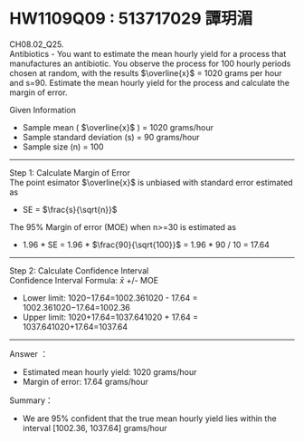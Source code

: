# HW1109Q09 : 513717029 譚玥湄
CH08.02_Q25.  
Antibiotics - You want to estimate the mean hourly yield for a process that manufactures an antibiotic. 
You observe the process for 100 hourly periods chosen at random, with the results $\overline{x}$ = 1020 grams per hour and s=90.
Estimate the mean hourly yield for the process and calculate the margin of error.

Given Information  
-	Sample mean ( $\overline{x}$ ) = 1020 grams/hour  
-	Sample standard deviation (s) = 90 grams/hour  
-	Sample size (n) = 100

________________________________________
Step 1: Calculate Margin of Error  
The point esimator  $\overline{x}$ is unbiased with standard error estimated as   
- SE = $\frac{s}{\sqrt{n}}$  

The 95% Margin of error (MOE) when n>=30 is estimated as   
- 1.96 * SE = 1.96 *  $\frac{90}{\sqrt{100}}$ = 1.96 * 90 / 10 = 17.64     
________________________________________
Step 2: Calculate Confidence Interval  
Confidence Interval Formula: $\bar{x}$ +/- MOE  
-	Lower limit: 1020−17.64=1002.361020 - 17.64 = 1002.361020−17.64=1002.36  
-	Upper limit: 1020+17.64=1037.641020 + 17.64 = 1037.641020+17.64=1037.64  
________________________________________
Answer ：
-	Estimated mean hourly yield: 1020 grams/hour    
-	Margin of error: 17.64 grams/hour  

Summary：   
-	We are 95% confident that the true mean hourly yield lies within the interval [1002.36, 1037.64] grams/hour


